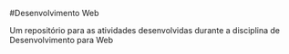 #Desenvolvimento Web

Um repositório para as atividades desenvolvidas durante a disciplina de Desenvolvimento para Web
